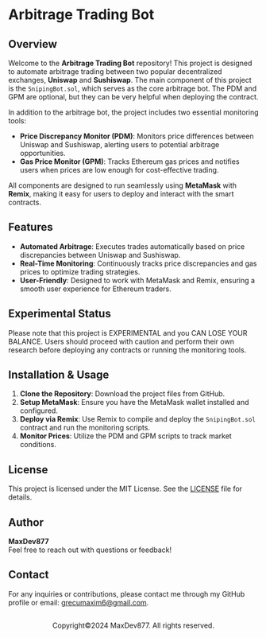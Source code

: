 # Arbitrage Trading Bot

## Overview

Welcome to the **Arbitrage Trading Bot** repository! This project is designed to automate arbitrage trading between two popular decentralized exchanges, **Uniswap** and **Sushiswap**. 
The main component of this project is the `SnipingBot.sol`, which serves as the core arbitrage bot. The PDM and GPM are optional, but they can be very helpful when deploying the contract.

In addition to the arbitrage bot, the project includes two essential monitoring tools:
- **Price Discrepancy Monitor (PDM)**: Monitors price differences between Uniswap and Sushiswap, alerting users to potential arbitrage opportunities.
- **Gas Price Monitor (GPM)**: Tracks Ethereum gas prices and notifies users when prices are low enough for cost-effective trading.

All components are designed to run seamlessly using **MetaMask** with **Remix**, making it easy for users to deploy and interact with the smart contracts.

## Features

- **Automated Arbitrage**: Executes trades automatically based on price discrepancies between Uniswap and Sushiswap.
- **Real-Time Monitoring**: Continuously tracks price discrepancies and gas prices to optimize trading strategies.
- **User-Friendly**: Designed to work with MetaMask and Remix, ensuring a smooth user experience for Ethereum traders.

## Experimental Status

Please note that this project is EXPERIMENTAL and you CAN LOSE YOUR BALANCE. Users should proceed with caution and perform their own research before deploying any contracts or running the monitoring tools.

## Installation & Usage

1. **Clone the Repository**: Download the project files from GitHub.
2. **Setup MetaMask**: Ensure you have the MetaMask wallet installed and configured.
3. **Deploy via Remix**: Use Remix to compile and deploy the `SnipingBot.sol` contract and run the monitoring scripts.
4. **Monitor Prices**: Utilize the PDM and GPM scripts to track market conditions.

## License

This project is licensed under the MIT License. See the [LICENSE](LICENSE) file for details.

## Author

**MaxDev877**  
Feel free to reach out with questions or feedback!

## Contact

For any inquiries or contributions, please contact me through my GitHub profile or email: grecumaxim6@gmail.com.
##
<div align="center">
  Copyright©2024 MaxDev877. All rights reserved.
</div>
